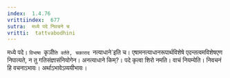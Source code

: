 ```yaml
---
index:  1.4.76
vrittiindex:  677
sutra:  मध्ये पदे निवचने च
vritti:  tattvabodhini 
---
```


मध्ये पदे। `विभाषा `कृञी`ति वर्तते, चकाराद `नत्याधाने`इति च। एषामनत्याधानरूपार्थविशेषे एदन्तत्वमविशेषएण निपात्यते, न तु गतिसंज्ञासंनियोगेन। अनत्याधाने किम्?। पदे कृत्वा शिरो नमति। वाचं नियम्येति। निवचनं हि वचनाऽभावः। अर्थाऽभावेऽव्ययीभावः।

